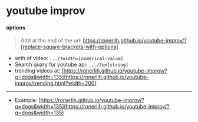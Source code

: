 # youtube improv

#### options 

> Add at the end of the url: https://ronerlih.github.io/youtube-improv/?[replace-square-brackets-with-options] 
- with of video: 
`.../?width=[numerical-value]`
- Search quary for youtube api: 
`.../?q=[string]`
- trending videos at:
[https://ronerlih.github.io/youtube-improv/?q=dogs&width=135](https://ronerlih.github.io/youtube-improv/trending.html?width=200)
---
- Example:
[https://ronerlih.github.io/youtube-improv/?q=dogs&width=135](https://ronerlih.github.io/youtube-improv/?q=dogs&width=135)

